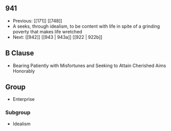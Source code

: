 ## 941
- Previous: [[171]] [[748]] 
- A seeks, through idealism, to be content with life in spite of a grinding poverty that makes life wretched
- Next: [[942]] [[943 | 943a]] [[922 | 922b]] 

## B Clause
- Bearing Patiently with Misfortunes and Seeking to Attain Cherished Aims Honorably

## Group
- Enterprise

### Subgroup
- Idealism

